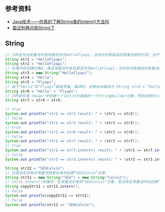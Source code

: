 ## 参考资料
- [Java技术——你真的了解String类的intern()方法吗](https://blog.csdn.net/seu_calvin/article/details/52291082)
- [面试别再问我String了](https://mp.weixin.qq.com/s?__biz=MzAwNTM0ODY1Mg==&mid=2457116104&idx=1&sn=e6e81aeb793056cc0f0ba61b3daeef37&chksm=8c9e318bbbe9b89dc9e5969c3991926921deb6e5d4fe1ce667149d11bf5accfbd4191d1ee09f&token=325711551&lang=zh_CN#rd)


## String

``` java
// JVM会先去常量池中查找是否存在HelloFlyapi，当存在时直接返回常量池里的引用；当不存在时，会在方法区的字符串常量池中创建一个对象并返回引用
String str1 = "HelloFlyapi";
String str2 = "HelloFlyapi";
// 在堆内存创建对象A，再去常量池中查找是否存在HelloFlyapi：当存在时直接返回常量池里的引用给A；反之，在方法区的字符串常量池中创建一个对象并返回引用给A。然后再将对象A的引用赋给str3
String str3 = new String("HelloFlyapi");
String str4 = "Hello";
String str5 = "Flyapi";
// 由于”Hello”和”Flyapi”都是常量，编译时，会被自动编译为 String str6 = “HelloFlyapi”
String str6 = "Hello" + "Flyapi";
// JVM会在堆（heap）中创建一个以str4为基础的一个StringBuilder对象，然后调用StringBuilder的append()方法完成与str5的合并，之后会调用toString()方法在堆（heap）中创建一个String对象，并把这个String对象的引用赋给str7。
String str7 = str4 + str5;

// true
System.out.println("str1 == str2 result: " + (str1 == str2));
// false
System.out.println("str1 == str3 result: " + (str1 == str3));
// true
System.out.println("str1 == str6 result: " + (str1 == str6));
// false
System.out.println("str1 == str7 result: " + (str1 == str7));
// true
System.out.println("str1 == str7.intern() result: " + (str1 == str7.intern()));
// false
System.out.println("str3 == str3.intern() result: " + (str3 == str3.intern()));

String str22 = "SEUCalvin";
// 注意此处没有在常量池而是在堆中创建“SEUCalvin”对象
String str11 = new String("SEU") + new String("Calvin");
// str11.intern()的操作：在常量池中查询“SEUCalvin”对象，若没有在常量池中则创建“SEUCalvin”对象（此对象是指针而非实例），且将对象指向str11，并返回str11的地址；反之，不对str11的指向进行操作，返回“SEUCalvin”对象的地址
String copyStr11 = str11.intern();
// false
System.out.println(copyStr11 == str11);
// false
System.out.println(str11 == "SEUCalvin");
```
